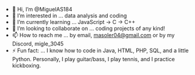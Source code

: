 - 👋 Hi, I’m @MiguelAS184
- 👀 I’m interested in ... data analysis and coding
- 🌱 I’m currently learning ... JavaScript -> C -> C++
- 💞️ I’m looking to collaborate on ... coding projects of any kind!
- 📫 How to reach me ... by email, masoler04@gmail.com or by my Discord, migle_3045
- ⚡ Fun fact: ... I know how to code in Java, HTML, PHP, SQL, and a little Python. Personally, I play guitar/bass, I play tennis, and I practice kickboxing.

<!---
MiguelAS184/MiguelAS184 is a ✨ special ✨ repository because its `README.md` (this file) appears on your GitHub profile.
You can click the Preview link to take a look at your changes.
--->
